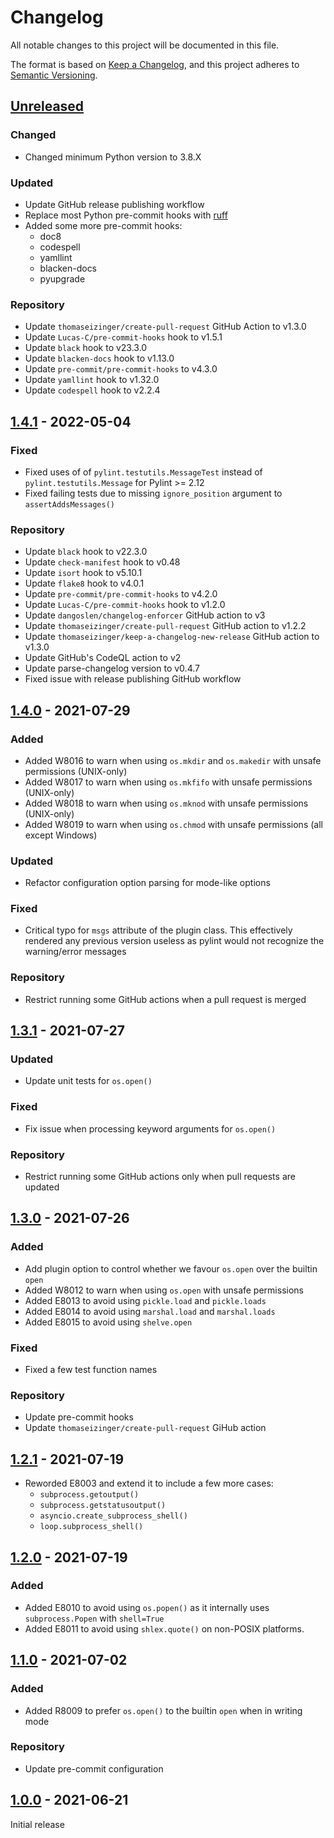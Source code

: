 # Changelog

All notable changes to this project will be documented in this file.

The format is based on [Keep a Changelog](https://keepachangelog.com/en/1.0.0/),
and this project adheres to [Semantic Versioning](https://semver.org/spec/v2.0.0.html).

## [Unreleased]

### Changed

-   Changed minimum Python version to 3.8.X

### Updated

-   Update GitHub release publishing workflow
-   Replace most Python pre-commit hooks with [ruff](https://beta.ruff.rs/docs/)
-   Added some more pre-commit hooks:
    +  doc8
    +  codespell
    +  yamllint
    +  blacken-docs
    +  pyupgrade

### Repository

-   Update `thomaseizinger/create-pull-request` GitHub Action to v1.3.0
-   Update `Lucas-C/pre-commit-hooks` hook to v1.5.1
-   Update `black` hook to v23.3.0
-   Update `blacken-docs` hook to v1.13.0
-   Update `pre-commit/pre-commit-hooks` to v4.3.0
-   Update `yamllint` hook to v1.32.0
-   Update `codespell` hook to v2.2.4

## [1.4.1] - 2022-05-04

### Fixed

-   Fixed uses of of `pylint.testutils.MessageTest` instead of `pylint.testutils.Message` for Pylint >= 2.12
-   Fixed failing tests due to missing `ignore_position` argument to `assertAddsMessages()`

### Repository

-   Update `black` hook to v22.3.0
-   Update `check-manifest` hook to v0.48
-   Update `isort` hook to v5.10.1
-   Update `flake8` hook to v4.0.1
-   Update `pre-commit/pre-commit-hooks` to v4.2.0
-   Update `Lucas-C/pre-commit-hooks` hook to v1.2.0
-   Update `dangoslen/changelog-enforcer` GitHub action to v3
-   Update `thomaseizinger/create-pull-request` GitHub action to v1.2.2
-   Update `thomaseizinger/keep-a-changelog-new-release` GitHub action to v1.3.0
-   Update GitHub's CodeQL action to v2
-   Update parse-changelog version to v0.4.7
-   Fixed issue with release publishing GitHub workflow

## [1.4.0] - 2021-07-29

### Added

-   Added W8016 to warn when using `os.mkdir` and `os.makedir` with unsafe permissions (UNIX-only)
-   Added W8017 to warn when using `os.mkfifo` with unsafe permissions (UNIX-only)
-   Added W8018 to warn when using `os.mknod` with unsafe permissions (UNIX-only)
-   Added W8019 to warn when using `os.chmod` with unsafe permissions (all except Windows)

### Updated

-   Refactor configuration option parsing for mode-like options

### Fixed

-   Critical typo for `msgs` attribute of the plugin class. This effectively rendered any previous version useless as
    pylint would not recognize the warning/error messages

### Repository

-   Restrict running some GitHub actions when a pull request is merged

## [1.3.1] - 2021-07-27

### Updated

-   Update unit tests for `os.open()`

### Fixed

-   Fix issue when processing keyword arguments for `os.open()`

### Repository

-   Restrict running some GitHub actions only when pull requests are updated

## [1.3.0] - 2021-07-26

### Added

-   Add plugin option to control whether we favour `os.open` over the builtin `open`
-   Added W8012 to warn when using `os.open` with unsafe permissions
-   Added E8013 to avoid using `pickle.load` and `pickle.loads`
-   Added E8014 to avoid using `marshal.load` and `marshal.loads`
-   Added E8015 to avoid using `shelve.open`

### Fixed

-   Fixed a few test function names

### Repository

-   Update pre-commit hooks
-   Update `thomaseizinger/create-pull-request` GiHub action

## [1.2.1] - 2021-07-19

-   Reworded E8003 and extend it to include a few more cases:
    -   `subprocess.getoutput()`
    -   `subprocess.getstatusoutput()`
    -   `asyncio.create_subprocess_shell()`
    -   `loop.subprocess_shell()`

## [1.2.0] - 2021-07-19

### Added

-   Added E8010 to avoid using `os.popen()` as it internally uses `subprocess.Popen` with `shell=True`
-   Added E8011 to avoid using `shlex.quote()` on non-POSIX platforms.

## [1.1.0] - 2021-07-02

### Added

-   Added R8009 to prefer `os.open()` to the builtin `open` when in writing mode

### Repository

-   Update pre-commit configuration

## [1.0.0] - 2021-06-21

Initial release

[Unreleased]: https://github.com/Takishima/pylint-secure-coding-standard/compare/v1.4.1...HEAD

[1.4.1]: https://github.com/Takishima/pylint-secure-coding-standard/compare/v1.4.0...v1.4.1

[1.4.0]: https://github.com/Takishima/pylint-secure-coding-standard/compare/v1.3.1...v1.4.0

[1.3.1]: https://github.com/Takishima/pylint-secure-coding-standard/compare/v1.3.0...v1.3.1

[1.3.0]: https://github.com/Takishima/pylint-secure-coding-standard/compare/v1.2.1...v1.3.0

[1.2.1]: https://github.com/Takishima/pylint-secure-coding-standard/compare/v1.2.0...v1.2.1

[1.2.0]: https://github.com/Takishima/pylint-secure-coding-standard/compare/v1.1.0...v1.2.0

[1.1.0]: https://github.com/Takishima/pylint-secure-coding-standard/compare/v1.0.0...v1.1.0

[1.0.0]: https://github.com/Takishima/pylint-secure-coding-standard/compare/375145a3dec096ff4e33901ef749a1a9a6f4edc6...v1.0.0
